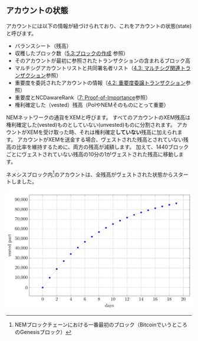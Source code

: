 ## アカウントの状態

アカウントには以下の情報が紐づけられており、これをアカウントの状態(state)と呼びます。

* バランスシート（残高）
* 収穫したブロック数（[5.3:ブロックの作成](Blockchain/5.3.md) 参照）
* そのアカウントが最初に参照されたトランザクションの含まれるブロック高
* マルチシグアカウントリストと共同署名者リスト（[4.3: マルチシグ関連トランザクション](Transactions/4.3.md)参照）
* 重要度を委託されたアカウントの情報（[4.2: 重要度委譲トランザクション](Transactions/4.2.md)参照）
* 重要度とNCDawareRank（[7: Proof-of-Importance](PoI/7_PoI.md)参照）
* 権利確定した（vested）残高（PoIやNEMそのものにとって重要）

NEMネットワークの通貨をXEMと呼びます。
すべてのアカウントのXEM残高は権利確定した(vested)ものとしていない(unvested)ものに分割されます。
アカウントがXEMを受け取った時、それは権利確定**していない**残高に加えられます。
アカウントがXEMを送金する場合、ヴェストされた残高とされていない残高の比率を維持するために、両方の残高が減額します。
加えて、1440ブロックごとにヴェストされていない残高の10分の1がヴェストされた残高に移動します。

ネメシスブロック内[^2]のアカウントは、全残高がヴェストされた状態からスタートしました。

<img src="/images/Figure2_1.jpg">

[^2]: NEMブロックチェーンにおける一番最初のブロック（BitcoinでいうところのGenesisブロック）
